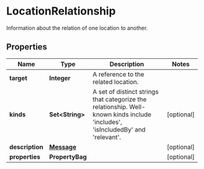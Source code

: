 

# LocationRelationship

Information about the relation of one location to another.

## Properties

| Name | Type | Description | Notes |
|------------ | ------------- | ------------- | -------------|
|**target** | **Integer** | A reference to the related location. |  |
|**kinds** | **Set&lt;String&gt;** | A set of distinct strings that categorize the relationship. Well-known kinds include &#39;includes&#39;, &#39;isIncludedBy&#39; and &#39;relevant&#39;. |  [optional] |
|**description** | [**Message**](Message.md) |  |  [optional] |
|**properties** | **PropertyBag** |  |  [optional] |



